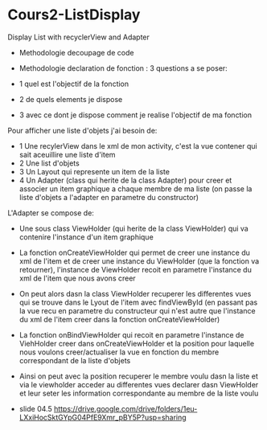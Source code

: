 # Cours2-ListDisplay
Display List with recyclerView and Adapter

- Methodologie decoupage de code

- Methodologie declaration de fonction : 3 questions a se poser:

 - 1 quel est l'objectif de la fonction
 - 2 de quels elements je dispose
 - 3 avec ce dont je dispose comment je realise l'objectif de ma fonction


Pour afficher une liste d'objets j'ai besoin de:

 - 1 Une recylerView dans le xml de mon activity, c'est la vue contener qui sait aceuillire une liste d'item
 - 2 Une list d'objets 
 - 3 Un Layout qui represente un item de la liste
 - 4 Un Adapter (class qui herite de la class Adapter) pour creer et associer un item graphique a chaque membre de ma liste (on passe la liste d'objets a l'adapter en parametre du constructor)
 
 L'Adapter se compose de:
 
  - Une sous class ViewHolder (qui herite de la class ViewHolder) qui va contenire l'instance d'un item graphique 
  - La fonction onCreateViewHolder qui permet de creer une instance du xml de l'item et de creer une instance du ViewHolder (que la fonction va retourner), l'instance de ViewHolder recoit en parametre l'instance du xml de l'item que nous avons creer
  - On peut alors dasn la class ViewHolder recuperer les differentes vues qui se trouve dans le Lyout de l'item avec findViewById (en passant pas la vue recu en parametre du constructeur qui n'est autre que l'instance du xml de l'item creer dans la fonction onCreateViewHolder)
  - La fonction onBindViewHolder qui recoit en parametre l'instance de ViehHolder creer dans onCreateViewHolder et la position pour laquelle nous voulons creer/actualiser la vue en fonction du membre correspondant de la liste d'objets
  - Ainsi on peut avec la position recuperer le membre voulu dasn la liste et via le viewholder acceder au differentes vues declarer dasn ViewHolder et leur seter les information correspondante au membre de la liste voulu 



- slide 04.5 https://drive.google.com/drive/folders/1eu-LXxiHocSktGYpG04PfE9Xmr_pBY5P?usp=sharing
